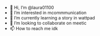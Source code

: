 - 👋 Hi, I’m @laura01100
- 👀 I’m interested in mcommmunication
- 🌱 I’m currently learning a story in wattpad
- 💞️ I’m looking to collaborate on meetic
- 📫 How to reach me idk

<!---
laura01100/laura01100 is a ✨ special ✨ repository because its `README.md` (this file) appears on your GitHub profile.
You can click the Preview link to take a look at your changes.
--->
